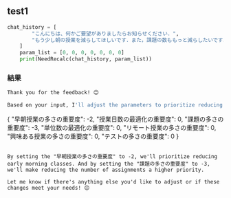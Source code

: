 ## test1
```python
chat_history = [
        "こんにちは、何かご要望がありましたらお知らせください．",
        "もう少し朝の授業を減らしてほしいです．また，課題の数ももっと減らしたいです．",
    ]
    param_list = [0, 0, 0, 0, 0, 0, 0]
    print(NeedRecalc(chat_history, param_list))
```

### 結果
```bash
Thank you for the feedback! 😊

Based on your input, I'll adjust the parameters to prioritize reducing early morning classes and the number of assignments. Here's the updated JSON data:

```
{
    "早朝授業の多さの重要度": -2,
    "授業日数の最適化の重要度": 0,
    "課題の多さの重要度": -3,
    "単位数の最適化の重要度": 0,
    "リモート授業の多さの重要度": 0,
    "興味ある授業の多さの重要度": 0,
    "テストの多さの重要度": 0
}
```

By setting the "早朝授業の多さの重要度" to -2, we'll prioritize reducing early morning classes. And by setting the "課題の多さの重要度" to -3, we'll make reducing the number of assignments a higher priority.

Let me know if there's anything else you'd like to adjust or if these changes meet your needs! 😊
```